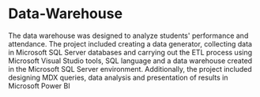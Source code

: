# Data-Warehouse
 The data warehouse was designed to analyze students' performance and attendance. The project included creating a data generator, collecting data in Microsoft SQL Server databases and carrying out the ETL process using Microsoft Visual Studio tools, SQL language and a data warehouse created in the Microsoft SQL Server environment. Additionally, the project included designing MDX queries, data analysis and presentation of results in Microsoft Power BI
